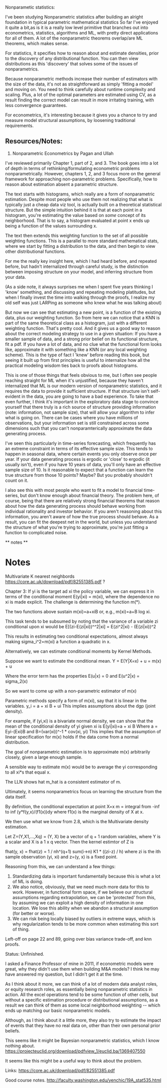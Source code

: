 
Nonparametic statistics:

I've been studying Nonparametric statistics after building an alright foundation in typical parametric mathematical statistics
So far I've enjoyed it quite a bit,as  is it is a really low level primitive that branches out into
econometrics, statistics, algorithms and ML, with pretty direct applications for all of them.
A lot of the nonparametric theorems overlap/are ML theorems, which makes sense.

For statistics, it specifies how to reason about and estimate densities, prior to
the discovery of any distributional function. You can then view distributions as this 'discovery' that solves some of the issues
of nonparametrics.

Because nonparametric methods increase their number of estimators with the size of the data,
it's not as straightforward as simply 'fitting a model' and moving on. You need to think carefully
about runtime complexity and scaling. Plus, a lot of the optimal parameters are estimated using CV,
as a result finding the correct model can result in more irritating training, with less convergence guarantees.

For econometrics, it's interesting because it gives you a chance to try and measure model structural assumptions,
by loosening traditional requirements.

## Resources/Notes:
1. Nonparametric Econometrics by Pagan and Ullah

I've reviewed primarily Chapter 1, part of 2, and 3. The book goes into a lot of depth in terms of
rethinking/formulating econometric problems nonparametrically. However, chapters 1, 2, and 3 focus more on
the general framework for approaching non-parametric problems. Specifically, how to reason about
estimation absent a parametric structure.

The text starts with histograms, which really are a form of nonparametric estimation. Despite most people
who use them not realizing that what is typically just a cheap data viz tool, is actually built on a theoretical statistical
structure. But the simple intuition behind it is that at each point in a histogram, you're estimating the value
based on *some* concept of its neighborhood. That is to say, a histogram evaluated at point x ends up being a function
of the values surrounding x. 

The text then extends this weighting function to the set of all possible weighting functions. This is a parallel
to more standard mathematical stats, where we start by fitting a distribution to the data, and then begin to view other 
distributional functions.

For me the really key insight here, which I had heard before, and repeated before, but hadn't internalized through careful study,
is the distinction between imposing structure on your model, and inferring structure from your data. 

(As a side note, it always surprises me when I spent five years thinking I 'know' something, and discussing and repeating modeling platitudes,
but when I finally invest the time into walking through the proofs, I realize my old self was just LARPing as someone who knew what he was talking about)

But now we can see that estimating a new point, is a function of the existing data, plus our weighting function. So from here
we can notice that a KNN is part of the same theoretical class as a histogram, just with a different weighting function.
That's pretty cool. And it gives us a good way to reason about the correct modeling strategy to use in a given situation:
If you have a smaller sample of data, and a strong prior belief on its functional structure, fit a pdf. If you have a lot of data,
and no clue what the functional form looks like, approximate it with something like a KNN (or any local weighting scheme).
This is the type of fact I 'knew' before reading this book, but seeing it built up from first principles 
is useful to internalize how all the practical modeling wisdom ties back to proofs about histograms.

This is one of those things that feels obvious to me, but I often see people reaching straight for ML when it's unjustified,
because they haven't internalized that ML is our modern version of nonparametric statistics, and it requires the data to provide
it sufficient structure. If that structure isn't self-evident in the data, you are going to have a bad experience.
To take that even further, I think it's important in the exploratory data stage to convince yourself that there truly is a rich
source of structure providing information (note: information, not sample size), that will allow your algorithm to infer what is going on.
There can be cases where you have millions of observations, but your information set is still constrained across some dimensions
such that you can't nonparamterically approximate the data generating process.

I've seen this particularly in time-series forecasting, which frequently has an extreme constraint in terms of its effective sample size.
This tends to happen in seasonal data, where certain events you only observe once per year. If your data generating process
is ergodic or 'close' to ergodic (it usually isn't), even if you have 10 years of data, you'll only have an effective
sample size of 10. Is it reasonable to expect that a function can learn the true structure from those 10 points? Maybe?
But you probably shouldn't count on it.

I also see this with most people who want to fit a model to financial time-series, but don't know enough about financial theory.
The problem here, of course, being that there are relatively strong financial theorems that reason about how the data generating process
should behave working from individual rationality and investor behavior. If you aren't reasoning about this information, you
aren't aware of how the true process should behave. As a result, you can fit the deepest net in the world, but unless you 
understand the structure of what you're trying to approximate, you're just fitting a function to complicated noise.

** notes **


# Notes
Multivariate K nearest neighbords
https://core.ac.uk/download/pdf/82551385.pdf
?

Chapter 3:
If yi is the target ad xi the policy variable,
we can express it in terms of the conditional moment
E(yi|xi) = m(xi), where the dependence no xi is made explicit.
The challenge is determining the function m(*).

The two functions above sustain m(xi)=a+xiB
or, e.g., m(xi)=a+B log xi.

This task tends to be subsumed by noting that the variance
of a variable zi conditional upon xi would be
E[(zi-E(zi|xi))^^2|xi] = E(zi^2|xi) - (E(zi|xi))^2

This results in estimating two conditional expectations, almost always
making sigma_i^2=m(xi) a function a quadratic in x.

Alternatively, we can estimate conditional moments by Kernel Methods.

Suppose we want to estimate the conditional mean.
Y = E(Y|X=x) + u = m(x) + u

Where the error term has the properties E(u|x) = 0
and E(u^2|x) = sigma_2(x)

So we want to come up with a non-parametric estimator of m(x)

Parametric methods specify a form of m(xi), say that it is linear
in the variables.
y_i = a + xi B + ui
This implies assumptions about the dgp (joint density).

For example, if (yi,xi) is a bivariate normal density, we can show that the mean
of the conditional density of yi given xi is E(yi|xi)=a + xi B
Where a = Eyi-(Exi)B and B=(var(xi))^-1 * cov(xi, yi)
This implies that the assumption of linear specification for m(x)
holds if the data come from a normal distribution.

The goal of nonparametric estimation is to approximate m(x)
arbitrarily closely, given a large enough sample.

A sensible way to estimate m(x) would be to average the yi
corresponding to all xi*s that equal x.

The LLN shows hat m_hat is a consistent estimator of m.

Ultimately, it seems nonparametrics focus on learning the structure
from the data itself.

By definition, the conditional expectation at point X=x
m = integral from -inf to inf (y*f(y,x)/(f1(x))dy
where f1(x) is the marginal density of X at x.

We then use what we know from 2.8, which is the Multivariate density estimation.

Let Z=(Y,X1,...,Xq) = (Y, X) be a vector of q + 1
random variables, where Y is a scalar and X is a 1 x q vector.
Then the kernel estimtor of Z is

fhat(y, x) = fhat(z) = 1 / nh^(q+1) sum(i->n) K1 * ((zi-z) / h)
where zi is the ith sample observation (yi, xi) and z=(y, x) is a fixed point.

Reasoning from this, we can understand a few things:
1. Standardizing data is important fundamentally because this is what a lot of ML is doing.
2. We also notice, obviously, that we need much more data for this to work.
However, in functional form space, if we believe our structural assumptions regarding
extrapolation, we can be 'protected' from this, by assuming we can exploit a high density
of information in one location. We lose this ability when we abandon a structural assumption
(for better or worse).
3. We can risk being locally biased by outliers in extreme ways, which is why
regularization tends to be more common when estimating this sort of thing.

Left-off on page 22 and 89, going over bias variance trade-off, and knn proofs.


Status: Unfinished.

I asked a Finance Professor of mine in 2011, if econometric models were great,
why they didn't use them when building M&A models? I think he may have answered my question,
but I didn't get it at the time.

As I think about it more, we can think of a lot of modern data analyst roles, or equity research roles,
as essentially being nonparametric statistics in action. All the excel operations tend to be
some function of other cells, but without a specific estimation procedure or distributional assumptions,
as a result we can think of them as some local neighborhood weighting -- which ends up matching our basic
nonparametric models.

Although, as I think about it a little more, they also try to estimate the impact of events that they have no
real data on, other than their own personal prior beliefs. 

This seems like it might be Bayesian nonparametric statistics, which I know nothing about.
https://projecteuclid.org/download/pdfview_1/euclid.ba/1369407550

It seems like this might be a useful way to think about the problem.

Links:
https://core.ac.uk/download/pdf/82551385.pdf


Good course notes.
http://faculty.washington.edu/yenchic/19A_stat535.html


